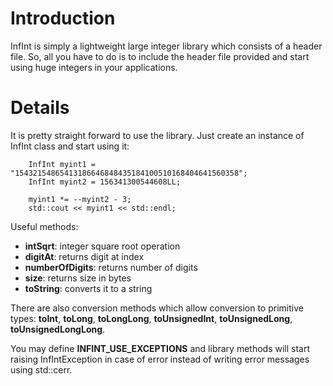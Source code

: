 # Introduction #

InfInt is simply a lightweight large integer library which consists of a header file. So, all you have to do is to include the header file provided and start using huge integers in your applications.

# Details #

It is pretty straight forward to use the library. Just create an instance of InfInt class and start using it:

```
    InfInt myint1 = "15432154865413186646848435184100510168404641560358";
    InfInt myint2 = 156341300544608LL;

    myint1 *= --myint2 - 3;
    std::cout << myint1 << std::endl;
```

Useful methods:
  * **intSqrt**:        integer square root operation
  * **digitAt**:        returns digit at index
  * **numberOfDigits**: returns number of digits
  * **size**:           returns size in bytes
  * **toString**:       converts it to a string

There are also conversion methods which allow conversion to primitive types: **toInt**, **toLong**, **toLongLong**, **toUnsignedInt**, **toUnsignedLong**, **toUnsignedLongLong**.

You may define **INFINT\_USE\_EXCEPTIONS** and library methods will start raising InfIntException in case of error instead of writing error messages using std::cerr.